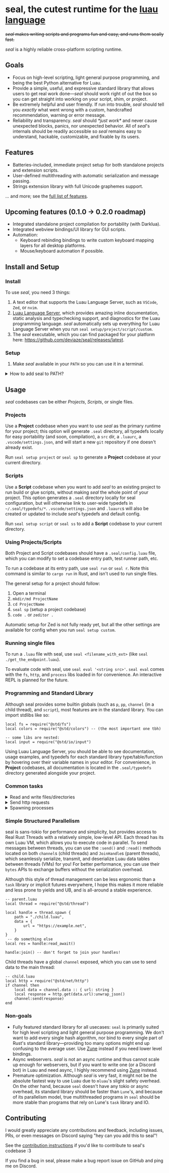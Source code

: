<!-- markdownlint-disable MD033 -->

# seal, the cutest runtime for the [luau language](https://luau.org)

~~*seal* makes writing scripts and programs fun and easy, and runs them seally fast.~~

*seal* is a highly reliable cross-platform scripting runtime.

## Goals

- Focus on high-level scripting, light general purpose programming, and being the best Python alternative for Luau.
- Provide a simple, useful, and expressive standard library that allows users to get real work done—*seal* should work right of out the box so you can get straight into working on your script, shim, or project.
- Be extremely helpful and user friendly. If run into trouble, *seal* should tell you *exactly* what went wrong with a custom, handcrafted recommendation, warning or error message.
- Reliability and transparency. *seal* should *\*just work\** and never cause unexpected blocks, panics, nor unexpected behavior. All of *seal*'s internals should be readily accessible so *seal* remains easy to understand, hackable, customizable, and fixable by its users.
<!-- - *seal* should integrate well with tooling, other languages, and other runtimes. Setting up new projects should be instantaneous, and adding *seal* to existing (*seal* and non-*seal*) projects should be just as easy. -->

## Features
<!-- 
flowery version
- An extensive, expressive, easy to use, and well documented standard library, covering many usecases from simple filesystem operations (`@std/fs`) to password hashing (`@std/crypt/password`).
- A filesystem library API with support for partial reads, reading files line-by-line, granular error handling, filesystem watching, with an integrated path library that handles cross-platform edgecases, etc.
- A process library (`@std/process`) for spawning platform-aware shell commands, executing programs, and running long-running, nonblocking `ChildProcesses` with nonblocking access to their stdout, stderr, and stdin.
- User-defined parallelism with `@std/thread` featuring communication via message passing and automatic table serialization, backed by Rust threads and crossbeam-channel.
- A UTF-8 and grapheme-aware string library (`@std/str`) with extremely fast grapheme-aware string splitting, and many other convenience functions.
- Many other standard libraries! -->

- Batteries-included, immediate project setup for both standalone projects and extension scripts.
- User-defined multithreading with automatic serialization and message passing.
- Strings extension library with full Unicode graphemes support.

... and more; see the [full list of features](docs/index.md).

## Upcoming features (0.1.0 -> 0.2.0 roadmap)

- Integrated standalone project compilation for portability (with Darklua).
- Integrated webview bindings/UI library for GUI scripts.
- Automation:
  - Keyboard rebinding bindings to write custom keyboard mapping layers for all desktop platforms.
  - Mouse/keyboard automation if possible.

## Install and Setup

### Install

To use *seal*, you need 3 things:

1. A text editor that supports the Luau Language Server, such as `VSCode`, `Zed`, or `nvim`.
2. [Luau Language Server](https://github.com/JohnnyMorganz/luau-lsp), which provides amazing inline documentation, static analysis and typechecking support, and diagnostics for the Luau programming language. *seal* automatically sets up everything for Luau Language Server when you run `seal setup/project/script/custom`.
3. The *seal* executable, which you can find packaged for your platform here: <https://github.com/deviaze/seal/releases/latest>.

### Setup

1. Make *seal* available in your `PATH` so you can use it in a terminal.

<details>
<summary>How to add seal to PATH?</summary>

Option 1 - using *seal*

1. Save this *seal* script to your Downloads folder: [seal_install.luau](examples/seal_install.luau)
2. Read it so you know how it works! Or modify the path so it moves seal where you want it to.
3. Open your Downloads folder in your terminal and run `./seal ./seal_install.luau`
4. On Windows, add the `~\.local\bin` path to your `$PROFILE` file with the instructions provided.
5. Open a new terminal and make sure `seal --help` works.

Option 2 - Windows Terminal on Windows:

1. Open Windows Terminal (PowerShell)
2. Move `seal` somewhere permanent like `C:\Users\<USERNAME>\.local\bin`:
   1. Open your Downloads folder (`cd "~\Downloads"` or `cd "~\OneDrive\Downloads"`) and run `mv .\seal.exe "~\.local\bin\seal.exe"`
3. Run `code $PROFILE` to open your powershell profile in vscode.
4. Add `$env:Path += ";C:\Users\<USERNAME>\.local\bin"` near the bottom or wherever you add your paths.
5. Close and reopen your Windows Terminal and run `seal --help` to make sure seal is available.

</details>

## Usage

*seal* codebases can be either *Projects*, *Scripts*, or single files.

### Projects

Use a **Project** codebase when you want to use *seal* as the primary runtime for your project; this option will generate `.seal` directory, all typedefs locally for easy portability (and soon, compilation), a `src` dir, a `.luaurc`, a `.vscode/settings.json`, and will start a new `git` repository if one doesn't already exist.

Run `seal setup project` or `seal sp` to generate a **Project** codebase at your current directory.

### Scripts

Use a **Script** codebase when you want to add *seal* to an existing project to run build or glue scripts, without making *seal* the whole point of your project. This option generates a `.seal` directory locally for seal configuration, but will otherwise link to user-wide typedefs in `~/.seal/typedefs/*`. `.vscode/settings.json` and `.luaurc`s will also be created or updated to include *seal*'s typedefs and default config.

Run `seal setup script` or `seal ss` to add a **Script** codebase to your current directory.

### Using Projects/Scripts

Both Project and Script codebases should have a `.seal/config.luau` file, which you can modify to set a codebase entry path, test runner path, etc.

To run a codebase at its entry path, use `seal run` or `seal r`. Note this command is similar to `cargo run` in Rust, and isn't used to run single files.

The general setup for a project should follow:

1. Open a terminal
2. `mkdir/md ProjectName`
3. `cd ProjectName`
4. `seal sp` (setup a project codebase)
5. `code .` or `zeditor .`

Automatic setup for Zed is not fully ready yet, but all the other settings are available for config when you run `seal setup custom`.

### Running single files

To run a `.luau` file with seal, use `seal <filename_with_ext>` (like `seal ./get_the_endpoint.luau`).

To evaluate code with seal, use `seal eval '<string src>'`. `seal eval` comes with the `fs`, `http`, and `process` libs loaded in for convenience. An interactive REPL is planned for the future.

### Programming and Standard Library

Although seal provides some builtin globals (such as `p`, `pp`, `channel` (in a child thread), and `script`), most features are in the standard library. You can import stdlibs like so:

```luau
local fs = require("@std/fs")
local colors = require("@std/colors") -- (the most important one tbh)

-- some libs are nested:
local input = require("@std/io/input")
```

Using Luau Language Server, you should be able to see documentation, usage examples, and typedefs for each standard library type/table/function by hovering over their variable names in your editor. For convenience, in **Project** codebases, all documentation is located in the `.seal/typedefs` directory generated alongside your project.

### Common tasks

<details>
<summary> Read and write files/directories </summary>

#### Read and write files/directories

```luau
local fs = require("@std/fs")
local path = fs.path

-- read files
local content = fs.readfile("myfile.txt")

-- write a file from string (or buffer!)
local seally_path = path.join(path.cwd(), "seally.txt")
fs.writefile(seally_path, "did you know seals can bark?")

-- remove it
fs.removefile(seally_path)

-- make a new empty directory
fs.makedir("./src")
-- write a new directory tree
fs.writetree("./tests", fs.tree()
    :with_file("run_tests.luau", run_tests_src)
    :with_tree("cases", fs.tree()
        :with_file("case1", cases[1])
    )
)
-- remove both
fs.removetree("./src"); fs.removetree("./tests")
```

#### Iterate through a directory's entries

```luau
local entries = fs.entries(path.join(script:parent(), "other_dir"))
for entry_path, entry in entries do
    if entry.type == "File" then
        print(`file at '{entry_path}' says {entry:read()}!`)
    elseif entry.type == "Directory" then
        local recursive_list = entry:list(true) -- you can also add a filter function if you want
        print(`directory at {colors.blue(`'{entry_path}'`)} has these entries, recursively:`)
        print(recursive_list)
    end
end
```

#### Check if a file exists

```luau
-- because you want to read it
local content, result = fs.file.try_read(mypath)
if content then
    print(content)
elseif result == "NotFound" then
    print(`{mypath} not found`)
else
    warn(`unexpected error reading {mypath}: {result}`)
end

-- because you just want to make sure it exists
if fs.path.exists(mypath) then
    print("yes it exists")
end
```

</details>

<!-- #### Read and write files/directories -->

<details>
<summary> Send http requests </summary>

#### Send http requests

```luau
local http = require("@std/net/http")

local seal_data = http.get("https://sealfinder.net/api/get"):unwrap_json()
local post_response = http.post {
    url = "https://mycatlist.me/api/add_cat/post",
    headers = {
        Authorization = `Bearer {TOKEN}`,
    },
    body = {
        name = "Taz",
        age = 12,
    }, -- pass a table? seal serializes it for you (and sets Content-Type: application/json)!
}
```

</details>

<details>
<summary> Spawning processes </summary>

#### Spawning processes ~~(ffi at home)~~

```luau
local process = require("@std/process")
-- run a shell command
local output = process.shell("seal ./cats.luau"):unwrap()

-- run a program directly (waits til it completes)
local result = process.run {
    program = "seal",
    args = { "./cats.luau" },
}:unwrap()

-- spawn a program as a long-running child process
local child = process.spawn {
    program = "somewatcher",
    args = { "./somefile.json" }
}
if you_want_to_block_main_thread then
    for line in child.stdout:lines() do
        print(line)
    end
else
    local text: string? = child.stdout:read(24)
end
```

</details>

### Simple Structured Parallelism

seal is sans-tokio for performance and simplicity, but provides access to Real Rust Threads with a relatively simple, low-level API. Each thread has its own Luau VM, which allows you to execute code in parallel. To send messages between threads, you can use the `:send()` and `:read()` methods located on both `channel`s (child threads) and `JoinHandle`s (parent threads), which seamlessly serialize, transmit, and deserialize Luau data tables between threads (VMs) for you! For better performance, you can use their `bytes` APIs to exchange buffers without the serialization overhead.

Although this style of thread management can be less ergonomic than a `task` library or implicit futures everywhere, I hope this makes it more reliable and less prone to yields and UB, and is all-around a stable experience.

```luau
-- parent.luau
local thread = require("@std/thread")

local handle = thread.spawn {
    path = "./child.luau",
    data = {
        url = "https://example.net",
    }
}
 -- do something else
local res = handle:read_await()

handle:join() -- don't forget to join your handles!
```

Child threads have a global `channel` exposed, which you can use to send data to the main thread:

```luau
-- child.luau
local http = require("@std/net/http")
if channel then
    local data = channel.data :: { url: string }
    local response = http.get(data.url):unwrap_json()
    channel:send(response)
end
```

### Non-goals

- Fully featured standard library for all usecases: `seal` is primarily suited for high level scripting and light general purpose programming. We don't want to add every single hash algorithm, nor bind to every single part of Rust's standard library—providing too many options might end up confusing to the average user. Use [Zune](<https://github.com/Scythe-Technology/zune>) instead if you need lower level bindings.
- Async webservers. *seal* is not an async runtime and thus cannot scale up enough for webservers, but if you want to write one (or a Discord bot) in Luau and need async, I highly recommend using [Zune](<https://github.com/Scythe-Technology/zune>) instead.
- Premature optimization. Although *seal* is very fast, it might not be the absolute fastest way to use Luau due to `mluau`'s slight safety overhead. On the other hand, because `seal` doesn't have any tokio or async overhead, its standard library should be faster than `Lune`'s, and because of its parallelism model, true multithreaded programs in `seal` should be more stable than programs that rely on Lune's `task` library and IO.

## Contributing

I would greatly appreciate any contributions and feedback, including issues, PRs, or even messages on Discord saying "hey can you add this to seal"!

See the [contribution instructions](CONTRIBUTING.md) if you'd like to contribute to seal's codebase :3

If you find a bug in seal, please make a bug report issue on GitHub and ping me on Discord.
